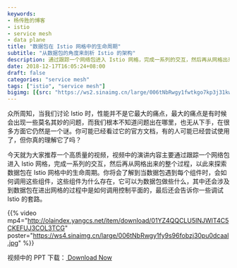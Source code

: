 ```yaml
---
keywords:
- 杨传胜的博客
- istio
- service mesh
- data plane
title: "数据包在 Istio 网格中的生命周期"
subtitle: "从数据包的角度来剖析 Istio 的架构"
description: 通过跟踪一个网络包进入 Istio 网格，完成一系列的交互，然后再从网格出来的整个过程，以此来探索数据包在 Istio 网格中的生命周期。
date: 2018-12-17T16:05:24+08:00
draft: false
categories: "service mesh"
tags: ["istio", "service mesh"]
bigimg: [{src: "https://ws2.sinaimg.cn/large/006tNbRwgy1fwtkgo7kp3j31kw0d0750.jpg"}]
---
```


<!--more-->

众所周知，当我们讨论 Istio 时，性能并不是它最大的痛点，最大的痛点是有时候会出现一些莫名其妙的问题，而我们根本不知道问题出在哪里，也无从下手，在很多方面它仍然是一个谜。你可能已经看过它的官方文档，有的人可能已经尝试使用了，但你真的理解它了吗？

今天就为大家推荐一个高质量的视频，视频中的演讲内容主要通过跟踪一个网络包进入 Istio 网格，完成一系列的交互，然后再从网格出来的整个过程，以此来探索数据包在 Istio 网格中的生命周期。你将会了解到当数据包遇到每个组件时，会如何调用这些组件，这些组件为什么存在，它可以为数据包做些什么，其中还会涉及到数据包在进出网格的过程中是如何调用控制平面的，最后还会告诉你一些调试 Istio 的套路。

{{% video mp4="http://olaindex.yangcs.net/item/download/01YZ4QQCLU5INJWIT4C5CKEFUJ3COL3TCG" poster="https://ws4.sinaimg.cn/large/006tNbRwgy1fy9s96fobzj30pu0dcaal.jpg" %}}

视频中的 PPT 下载：<a id="download" href="http://olaindex.yangcs.net/item/download/01YZ4QQCLCSETPIGYCQFH3LWGTCQHVZ572"><i class="fa fa-download"></i><span> Download Now</span>
</a>
